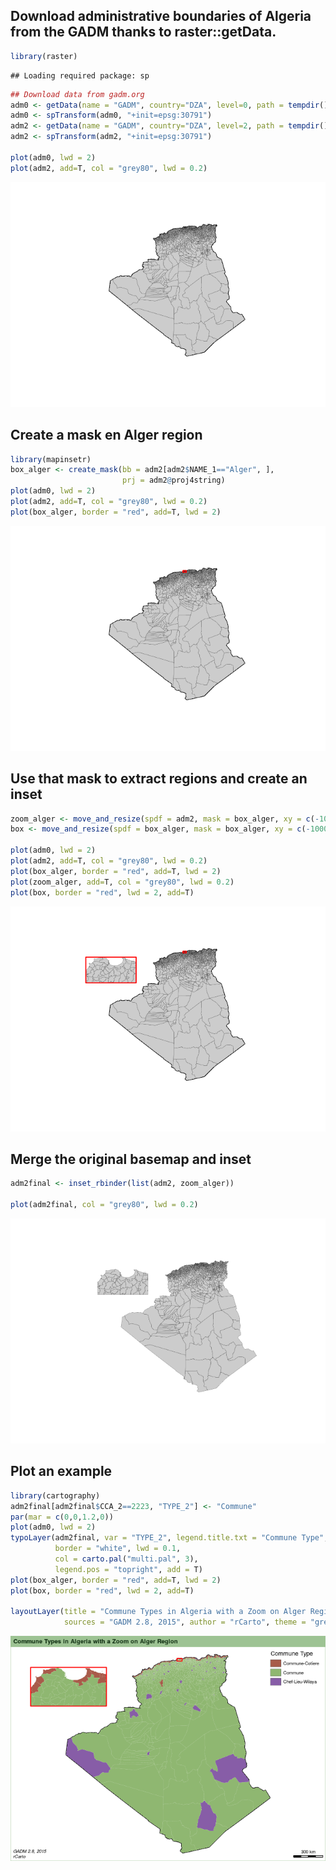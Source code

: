 Download administrative boundaries of Algeria from the GADM thanks to raster::getData.
--------------------------------------------------------------------------------------

``` r
library(raster)
```

    ## Loading required package: sp

``` r
## Download data from gadm.org
adm0 <- getData(name = "GADM", country="DZA", level=0, path = tempdir())
adm0 <- spTransform(adm0, "+init=epsg:30791")
adm2 <- getData(name = "GADM", country="DZA", level=2, path = tempdir())
adm2 <- spTransform(adm2, "+init=epsg:30791")

plot(adm0, lwd = 2)
plot(adm2, add=T, col = "grey80", lwd = 0.2)
```

![](ex_files/figure-markdown_github/dowload-1.png)

Create a mask en Alger region
-----------------------------

``` r
library(mapinsetr)
box_alger <- create_mask(bb = adm2[adm2$NAME_1=="Alger", ], 
                         prj = adm2@proj4string)
plot(adm0, lwd = 2)
plot(adm2, add=T, col = "grey80", lwd = 0.2)
plot(box_alger, border = "red", add=T, lwd = 2)
```

![](ex_files/figure-markdown_github/mask-1.png)

Use that mask to extract regions and create an inset
----------------------------------------------------

``` r
zoom_alger <- move_and_resize(spdf = adm2, mask = box_alger, xy = c(-1000000,  -100000), k = 15)
box <- move_and_resize(spdf = box_alger, mask = box_alger, xy = c(-1000000,  -100000), k = 15)

plot(adm0, lwd = 2)
plot(adm2, add=T, col = "grey80", lwd = 0.2)
plot(box_alger, border = "red", add=T, lwd = 2)
plot(zoom_alger, add=T, col = "grey80", lwd = 0.2)
plot(box, border = "red", lwd = 2, add=T)
```

![](ex_files/figure-markdown_github/createInset-1.png)

Merge the original basemap and inset
------------------------------------

``` r
adm2final <- inset_rbinder(list(adm2, zoom_alger))

plot(adm2final, col = "grey80", lwd = 0.2)
```

![](ex_files/figure-markdown_github/mergespdf-1.png)

Plot an example
---------------

``` r
library(cartography)
adm2final[adm2final$CCA_2==2223, "TYPE_2"] <- "Commune"
par(mar = c(0,0,1.2,0))
plot(adm0, lwd = 2)
typoLayer(adm2final, var = "TYPE_2", legend.title.txt = "Commune Type",
          border = "white", lwd = 0.1, 
          col = carto.pal("multi.pal", 3), 
          legend.pos = "topright", add = T)
plot(box_alger, border = "red", add=T, lwd = 2)
plot(box, border = "red", lwd = 2, add=T)

layoutLayer(title = "Commune Types in Algeria with a Zoom on Alger Region", 
            sources = "GADM 2.8, 2015", author = "rCarto", theme = "green.pal")
```

![](ex_files/figure-markdown_github/ex-1.png)
